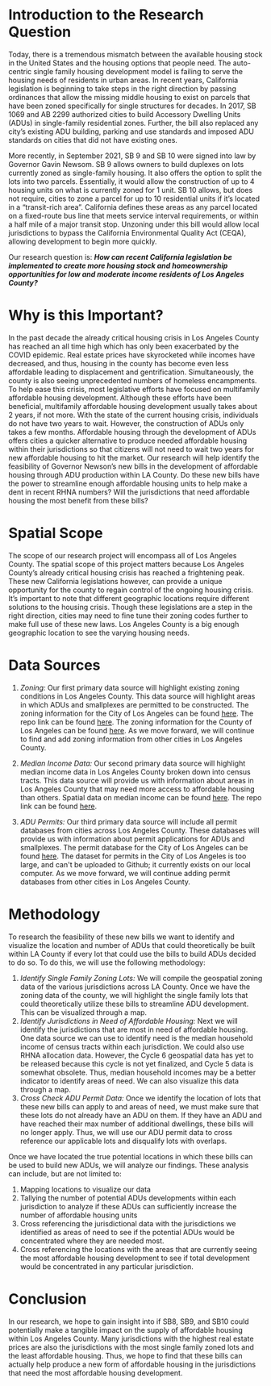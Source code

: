 # Introduction to the Research Question
Today, there is a tremendous mismatch between the available housing stock in the United States and the housing options that people need. The auto-centric single family housing development model is failing to serve the housing needs of residents in urban areas. In recent years, California legislation is beginning to take steps in the right direction by passing ordinances that allow the missing middle housing to exist on parcels that have been zoned specifically for single structures for decades. In 2017, SB 1069 and AB 2299 authorized cities to build Accessory Dwelling Units (ADUs) in single-family residential zones. Further, the bill also replaced any city’s existing ADU building, parking and use standards and imposed ADU standards on cities that did not have existing ones.

More recently, in September 2021, SB 9 and SB 10 were signed into law by Governor Gavin Newsom. SB 9 allows owners to build duplexes on lots currently zoned as single-family housing. It also offers the option to split the lots into two parcels. Essentially, it would allow the construction of up to 4 housing units on what is currently zoned for 1 unit. SB 10 allows, but does not require, cities to zone a parcel for up to 10 residential units if it’s located in a “transit-rich area”. California defines these areas as any parcel located on a fixed-route bus line that meets service interval requirements, or within a half mile of a major transit stop. Unzoning under this bill would allow local jurisdictions to bypass the California Environmental Quality Act (CEQA), allowing development to begin more quickly.

Our research question is: ***How can recent California legislation be implemented to create more housing stock and homeownership opportunities for low and moderate income residents of Los Angeles County?***

# Why is this Important?

In the past decade the already critical housing crisis in Los Angeles County has reached an all time high which has only been exacerbated by the COVID epidemic. Real estate prices have skyrocketed while incomes have decreased, and thus, housing in the county has become even less affordable leading to displacement and gentrification. Simultaneously, the county is also seeing unprecedented numbers of homeless encampments. To help ease this crisis, most legislative efforts have focused on multifamily affordable housing development. Although these efforts have been beneficial, multifamily affordable housing development usually takes about 2 years, if not more. With the state of the current housing crisis, individuals do not have two years to wait. However, the construction of ADUs only takes a few months. Affordable housing through the development of ADUs offers cities a quicker alternative to produce needed affordable housing within their jurisdictions so that citizens will not need to wait two years for new affordable housing to hit the market. Our research will help identify the feasibility of Governor Newson’s new bills in the development of affordable housing through ADU production within LA County. Do these new bills have the power to streamline enough affordable housing units to help make a dent in recent RHNA numbers? Will the jurisdictions that need affordable housing the most benefit from these bills? 

# Spatial Scope
The scope of our research project will encompass all of Los Angeles County. The spatial scope of this project matters because Los Angeles County’s already critical housing crisis has reached a frightening peak. These new California legislations however, can provide a unique opportunity for the county to regain control of the ongoing housing crisis. It’s important to note that different geographic locations require different solutions to the housing crisis. Though these legislations are a step in the right direction, cities may need to fine tune their zoning codes further to make full use of these new laws. Los Angeles County is a big enough geographic location to see the varying housing needs. 

# Data Sources

1. *Zoning:* Our first primary data source will highlight existing zoning conditions in Los Angeles County. This data source will highlight areas in which ADUs and smallplexes are permitted to be constructed. The zoning information for the City of Los Angeles can be found [here](https://geohub.lacity.org/datasets/zoning/explore?location=34.055956%2C-118.234564%2C12.90). The repo link can be found [here](https://github.com/trongk/206a-groupproject/blob/f6f006640de35eaee1a7a16d44059027a0cfc764/groupassignments/LA%20City%20Zoning.csv). The zoning information for the County of Los Angeles can be found [here](https://geohub.lacity.org/maps/labos::land-use-and-zoning/about). As we move forward, we will continue to find and add zoning information from other cities in Los Angeles County.

2. *Median Income Data:* Our second primary data source will highlight median income data in Los Angeles County broken down into census tracts. This data source will provide us with information about areas in Los Angeles County that may need more access to affordable housing than others. Spatial data on median income can be found [here](
https://censusreporter.org/data/map/?table=B19013&geo_ids=05000US06037,140|05000US06037&primary_geo_id=05000US06037). The repo link can be found [here](https://github.com/trongk/206a-groupproject/blob/58c0393bffd09acce48b9d3baf2134e280a193cc/groupassignments/LA%20County%20Median%20Income.zip). 

3. *ADU Permits:* Our third primary data source will include all permit databases from cities across Los Angeles County. These databases will provide us with information about permit applications for ADUs and smallplexes. The permit database for the City of Los Angeles can be found [here](https://data.lacity.org/City-Infrastructure-Service-Requests/Building-and-Safety-Permit-Information-Old/yv23-pmwf/data). The dataset for permits in the City of Los Angeles is too large, and can't be uploaded to Github; it currently exists on our local computer. As we move forward, we will continue adding permit databases from other cities in Los Angeles County. 


# Methodology

To research the feasibility of these new bills we want to identify and visualize the location and number of ADUs that could theoretically be built within LA County if every lot that could use the bills to build ADUs decided to do so. To do this, we will use the following methodology:

 1. *Identify Single Family Zoning Lots:* We will compile the geospatial zoning data of the various jurisdictions across LA County. Once we have the zoning data of the county, we will highlight the single family lots that could theoretically utilize these bills to streamline ADU development. This can be visualized through a map. 
2. *Identify Jurisdictions in Need of Affordable Housing:* Next we will identify the jurisdictions that are most in need of affordable housing. One data source we can use to identify need is the median household income of census tracts within each jurisdiction. We could also use RHNA allocation data. However, the Cycle 6 geospatial data has yet to be released because this cycle is not yet finalized, and Cycle 5 data is somewhat obsolete. Thus, median household incomes may be a better indicator to identify areas of need. We can also visualize this data through a map. 
3. *Cross Check ADU Permit Data:* Once we identify the location of lots that these new bills can apply to and areas of need, we must make sure that these lots do not already have an ADU on them. If they have an ADU and have reached their max number of additional dwellings, these bills will no longer apply. Thus, we will use our ADU permit data to cross reference our applicable lots and disqualify lots with overlaps. 

Once we have located the true potential locations in which these bills can be used to build new ADUs, we will analyze our findings. These analysis can include, but are not limited to:
1. Mapping locations to visualize our data 
2. Tallying the number of potential ADUs developments within each jurisdiction to analyze if these ADUs can sufficiently increase the number of affordable housing units 
3. Cross referencing the jurisdictional data with the jurisdictions we identified as areas of need to see if the potential ADUs would be concentrated where they are needed most.
4. Cross referencing the locations with the areas that are currently seeing the most affordable housing development to see if total development would be concentrated in any particular jurisdiction. 


# Conclusion 

In our research, we hope to gain insight into if SB8, SB9, and SB10 could potentially make a tangible impact on the supply of affordable housing within Los Angeles County. Many jurisdictions with the highest real estate prices are also the jurisdictions with the most single family zoned lots and the least affordable housing. Thus, we hope to find that these bills can actually help produce a new form of affordable housing in the jurisdictions that need the most affordable housing development. 
